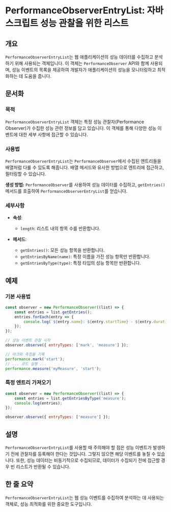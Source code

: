 <!--
Meta Description: # PerformanceObserverEntryList: 자바스크립트 성능 관찰을 위한 리스트 ## 개요 `PerformanceObserverEntryList`는 웹 애플리케이션의 성능 데이터를 수집하고 분석하기 위해 사용되는 객체입니다. 이 객체는 `Performan...
Meta Keywords: performanceobserverentrylist, performanceobserver, observer, 있습니다, 반환합니다
-->

# PerformanceObserverEntryList: 자바스크립트 성능 관찰을 위한 리스트

## 개요
`PerformanceObserverEntryList`는 웹 애플리케이션의 성능 데이터를 수집하고 분석하기 위해 사용되는 객체입니다. 이 객체는 `PerformanceObserver` API와 함께 사용되며, 성능 이벤트의 목록을 제공하여 개발자가 애플리케이션의 성능을 모니터링하고 최적화하는 데 도움을 줍니다.

## 문서화

### 목적
`PerformanceObserverEntryList` 객체는 특정 성능 관찰자(Performance Observer)가 수집한 성능 관련 정보를 담고 있습니다. 이 객체를 통해 다양한 성능 이벤트에 대한 세부 사항에 접근할 수 있습니다.

### 사용법
`PerformanceObserverEntryList`는 `PerformanceObserver`에서 수집된 엔트리들을 배열처럼 다룰 수 있도록 해줍니다. 배열 메서드와 유사한 방법으로 엔트리에 접근하고, 필터링할 수 있습니다.

**생성 방법:**
`PerformanceObserver`를 사용하여 성능 데이터를 수집하고, `getEntries()` 메서드를 호출하여 `PerformanceObserverEntryList`를 얻습니다.

### 세부사항
- **속성**:
  - `length`: 리스트 내의 항목 수를 반환합니다.
  
- **메서드**:
  - `getEntries()`: 모든 성능 항목을 반환합니다.
  - `getEntriesByName(name)`: 특정 이름을 가진 성능 항목만 반환합니다.
  - `getEntriesByType(type)`: 특정 타입의 성능 항목만 반환합니다.

## 예제

### 기본 사용법
```javascript
const observer = new PerformanceObserver((list) => {
    const entries = list.getEntries();
    entries.forEach(entry => {
        console.log(`${entry.name}: ${entry.startTime} - ${entry.duration}`);
    });
});

// 성능 이벤트 관찰 시작
observer.observe({ entryTypes: ['mark', 'measure'] });

// 마크와 측정을 기록
performance.mark('start');
// ... 코드 실행 ...
performance.measure('myMeasure', 'start');
```

### 특정 엔트리 가져오기
```javascript
const observer = new PerformanceObserver((list) => {
    const entries = list.getEntriesByType('measure');
    console.log(entries);
});

observer.observe({ entryTypes: ['measure'] });
```

## 설명
`PerformanceObserverEntryList`를 사용할 때 주의해야 할 점은 성능 이벤트가 발생하기 전에 관찰자를 등록해야 한다는 것입니다. 그렇지 않으면 해당 이벤트를 놓칠 수 있습니다. 또한, 성능 데이터는 비동기적으로 수집되므로, 데이터가 수집되기 전에 접근할 경우 빈 리스트가 반환될 수 있습니다.

## 한 줄 요약
`PerformanceObserverEntryList`는 웹 성능 이벤트를 수집하여 분석하는 데 사용되는 객체로, 성능 최적화를 위한 중요한 도구입니다.
